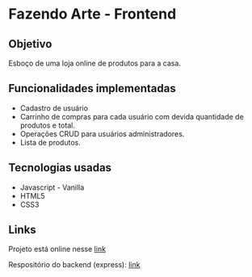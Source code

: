 <body>
  <h1>Fazendo Arte - Frontend</h1>
  <h2>Objetivo</h2>
  <p>Esboço de uma loja online de produtos para a casa.</p>
  <h2>Funcionalidades implementadas</h2>
  <ul>
    <li>Cadastro de usuário</li>
    <li>
      Carrinho de compras para cada usuário com devida quantidade de produtos e
      total.
    </li>
    <li>Operações CRUD para usuários administradores.</li>
    <li>Lista de produtos.</li>
  </ul>
  <h2>Tecnologias usadas</h2>
  <ul>
    <li>Javascript - Vanilla</li>
    <li>HTML5</li>
    <li>CSS3</li>
  </ul>
  <h2>Links</h2>
  <p>
    Projeto está online nesse
    <a target="_blank" href="https://jsvanilla-fazendoarte.vercel.app/">link</a>
  </p>
  <p>
    Respositório do backend (express):
    <a target="_blank" href="https://github.com/Danmazda/api_fazendo_arte">link</a>
  </p>
</body>
